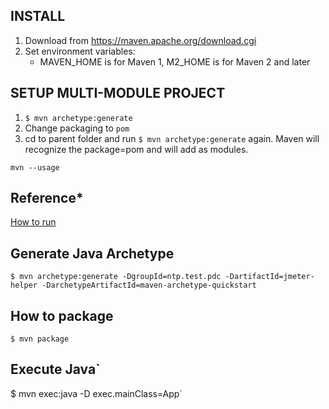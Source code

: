 ## INSTALL

1. Download from https://maven.apache.org/download.cgi
2. Set environment variables:
    - MAVEN_HOME is for Maven 1, M2_HOME is for Maven 2 and later
    
## SETUP MULTI-MODULE PROJECT
1. `$ mvn archetype:generate`
2. Change packaging to `pom`
3. cd to parent folder and run `$ mvn archetype:generate` again. Maven will recognize the package=pom and will add as modules.

`mvn --usage`

## Reference*

[How to run](https://maven.apache.org/run.html)

## Generate Java Archetype

`$ mvn archetype:generate -DgroupId=ntp.test.pdc -DartifactId=jmeter-helper -DarchetypeArtifactId=maven-archetype-quickstart`

## How to package

`$ mvn package`

## Execute Java`

$ mvn exec:java -D exec.mainClass=App`
